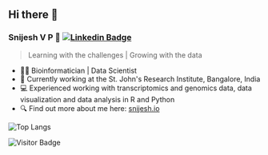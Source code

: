 ## Hi there 👋

### Snijesh V P 👋 [![Linkedin Badge](https://img.shields.io/badge/-blue?style=flat-square&logo=Linkedin&logoColor=white&link=https://www.linkedin.com/in/snijesh/)](https://www.linkedin.com/in/snijesh/)

> Learning with the challenges | Growing with the data



- 👩‍🔬 Bioinformatician | Data Scientist
- 🔭 Currently working at the St. John's Research Institute, Bangalore, India
- 💻 Experienced working with transcriptomics and genomics data, data visualization and data analysis in R and Python
- 🔍 Find out more about me here: [snijesh.io](https://snijesh.github.io/)



<!--
**snijesh/snijesh** is a ✨ _special_ ✨ repository because its `README.md` (this file) appears on your GitHub profile.
![Github Stats](https://github-readme-stats.vercel.app/api?username=snijesh&count_private=true&show_icons=true)

Here are some ideas to get you started:

- 🔭 I’m currently working on ...
- 🌱 I’m currently learning ...
- 👯 I’m looking to collaborate on ...
- 🤔 I’m looking for help with ...
- 💬 Ask me about ...
- 📫 How to reach me: ...
- 😄 Pronouns: ...
- ⚡ Fun fact: ...
-->


![Top Langs](https://github-readme-stats.vercel.app/api/top-langs/?username=snijesh&hide=TeX&layout=compact)

![Visitor Badge](https://visitor-badge.laobi.icu/badge?page_id=snijesh.snijesh)








<!--
**snijesh/snijesh** is a ✨ _special_ ✨ repository because its `README.md` (this file) appears on your GitHub profile.

Here are some ideas to get you started:

- 🔭 I’m currently working on ...
- 🌱 I’m currently learning ...
- 👯 I’m looking to collaborate on ...
- 🤔 I’m looking for help with ...
- 💬 Ask me about ...
- 📫 How to reach me: ...
- 😄 Pronouns: ...
- ⚡ Fun fact: ...
-->
